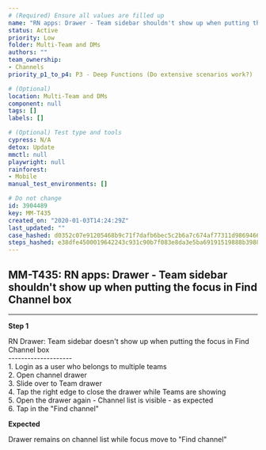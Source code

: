 ```yaml
---
# (Required) Ensure all values are filled up
name: "RN apps: Drawer - Team sidebar shouldn't show up when putting the focus in Find Channel box"
status: Active
priority: Low
folder: Multi-Team and DMs
authors: ""
team_ownership: 
- Channels
priority_p1_to_p4: P3 - Deep Functions (Do extensive scenarios work?)

# (Optional)
location: Multi-Team and DMs
component: null
tags: []
labels: []

# (Optional) Test type and tools
cypress: N/A
detox: Update
mmctl: null
playwright: null
rainforest: 
- Mobile
manual_test_environments: []

# Do not change
id: 3904489
key: MM-T435
created_on: "2020-01-03T14:24:29Z"
last_updated: ""
case_hashed: d0352c07e91205468b9c71f7dafb6bec5c2b6a7c674af77311d986946694b0532655c6502594ebe9d3961115f66d9621
steps_hashed: e38dfe4500019642243c931c90b7f083e8da3e5ba69191519888b39880a7a368bcad4e92f38e81e5b27a696aae9d1f61
---
```


<!-- (Auto-generated) Based on frontmatter's "key" and "name" -->

## MM-T435: RN apps: Drawer - Team sidebar shouldn't show up when putting the focus in Find Channel box

---

**Step 1**

RN Drawer: Team sidebar doesn't show up when putting the focus in Find Channel box\
\--------------------\
1\. Login as a user who belongs to multiple teams\
2\. Open channel drawer\
3\. Slide over to Team drawer\
4\. Tap the right edge to close the drawer while Teams are showing\
5\. Open the drawer again - Channel list is visible - as expected\
6\. Tap in the "Find channel"

**Expected**

Drawer remains on channel list while focus move to "Find channel"
